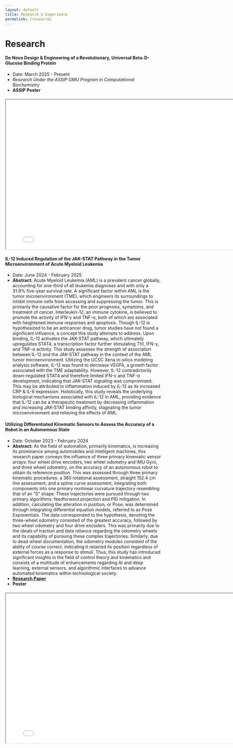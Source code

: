 ```yaml
---
layout: default
title: Research & Experience
permalink: /research/
---
```


# Research

#### De Novo Design & Engineering of a Revolutionary, Universal Beta-D-Glucose Binding Protein
* Date: March 2025 - Present
* _Research Under the ASSIP GMU Program in Computational Biochemistry_
* **ASSIP Poster**
<div style="text-align: center; margin: 20px 0;">
  <iframe src="/assets/Solomon_Arjun_Ganesan_2025ASSIP_Poster.pdf" width="800" height="480"></iframe>
</div>


#### IL-12 Induced Regulation of the JAK-STAT Pathway in the Tumor Microenvironment of Acute Myeloid Leukemia 
* Date: June 2024 - February 2025
* **Abstract:** Acute Myeloid Leukemia (AML) is a prevalent cancer globally, accounting for one-third of all leukemia diagnoses and with only a 31.9% five-year survival rate. A significant factor within AML is the tumor microenvironment (TME), which engineers its surroundings to inhibit immune cells from accessing and suppressing the tumor. This is primarily the causative factor for the poor prognosis, symptoms, and treatment of cancer. Interleukin-12, an immune cytokine, is believed to promote the activity of IFN-γ and TNF-α, both of which are associated with heightened immune responses and apoptosis. Though IL-12 is hypothesized to be an anticancer drug, tumor studies have not found a significant influence, a concept this study attempts to address. Upon binding, IL-12 activates the JAK-STAT pathway, which ultimately upregulates STAT4, a transcription factor further stimulating Th1, IFN-γ, and TNF-α activity. This study assesses the strength of association between IL-12 and the JAK-STAT pathway in the context of the AML tumor microenvironment. Utilizing the UCSC Xena in-silico modeling analysis software, IL-12 was found to decrease VEGFA, a growth factor associated with the TME adaptability. However, IL-12 contradictorily down-regulated STAT4 and therefore limited IFN-γ and TNF-α development, indicating that JAK-STAT signaling was compromised. This may be attributed to inflammation induced by IL-12 as its increased CRP & IL-6 expression. Holistically, this study reveals the underlying biological mechanisms associated with IL-12 in AML, providing evidence that IL-12 can be a therapeutic treatment by decreasing inflammation and increasing JAK-STAT binding affinity, stagnating the tumor microenvironment and relieving the effects of AML.
  
#### Utilizing Differentiated Kinematic Sensors to Assess the Accuracy of a Robot in an Autonomous State
* Date: October 2023 - February 2024
* **Abstract:** As the field of automation, primarily kinematics, is increasing its prominence among automobiles and intelligent machines, this research paper conveys the influence of three primary kinematic sensor arrays: four wheel drive encoders, two wheel odometry and IMU Gyro, and three wheel odometry, on the accuracy of an autonomous robot to obtain its reference position. This was assessed through three primary kinematic procedures: a 360 rotational assessment, straight 152.4 cm line assessment, and a spline curve assessment, integrating both components into one primary nonlinear curvature trajectory resembling that of an “S” shape. These trajectories were pursued through two primary algorithms: feedforward projection and PID mitigation. In addition, calculating the alteration in position, or Pose, was determined through integrating differential equation models, referred to as Pose Exponentials. The data corresponded to the hypothesis, denoting the three-wheel odometry consisted of the greatest accuracy, followed by two wheel odometry and four drive encoders. This was primarily due to the ideals of traction and data reliance regarding the odometry wheels and its capability of pursuing these complex trajectories. Similarly, due to dead wheel documentation, the odometry modules consisted of the ability of course correct, indicating it retained its position regardless of external forces as a response to stimuli. Thus, this study has introduced significant insights in the field of control theory and kinematics and consists of a multitude of enhancements regarding AI and deep learning, external sensors, and algorithmic interfaces to advance automated kinematics within technological society.
* [**Research Paper**](https://drive.google.com/file/d/1lbgb_bUrX_y1Hv2qxktaDmDAMOQ-h5RR/view)
* **Poster**
<div style="text-align: center; margin: 20px 0;">
  <iframe src="/assets/ScienceFair23-24.pdf" width="800" height="480"></iframe>
</div>
